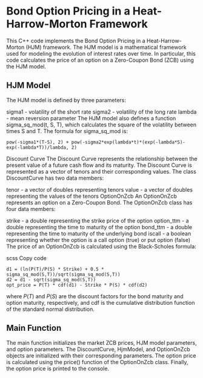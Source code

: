 # Bond Option Pricing in a Heat-Harrow-Morton Framework
This C++ code implements the Bond Option Pricing in a Heat-Harrow-Morton (HJM) framework. The HJM model is a mathematical framework used for modeling the evolution of interest rates over time. In particular, this code calculates the price of an option on a Zero-Coupon Bond (ZCB) using the HJM model.

## HJM Model
The HJM model is defined by three parameters:

sigma1 - volatility of the short rate
sigma2 - volatility of the long rate
lambda - mean reversion parameter
The HJM model also defines a function sigma_sq_mod(t, S, T), which calculates the square of the volatility between times S and T. The formula for sigma_sq_mod is:

```
pow(-sigma1*(T-S), 2) + pow(-sigma2*exp(lambda*t)*(exp(-lambda*S)-exp(-lambda*T))/lambda, 2)
```
Discount Curve
The Discount Curve represents the relationship between the present value of a future cash flow and its maturity. The Discount Curve is represented as a vector of tenors and their corresponding values. The class DiscountCurve has two data members:

tenor - a vector of doubles representing tenors
value - a vector of doubles representing the values of the tenors
OptionOnZcb
An OptionOnZcb represents an option on a Zero-Coupon Bond. The OptionOnZcb class has four data members:

strike - a double representing the strike price of the option
option_ttm - a double representing the time to maturity of the option
bond_ttm - a double representing the time to maturity of the underlying bond
iscall - a boolean representing whether the option is a call option (true) or put option (false)
The price of an OptionOnZcb is calculated using the Black-Scholes formula:

scss
Copy code
```
d1 = (ln(P(T)/P(S) * Strike) + 0.5 * sigma_sq_mod(S,T))/sqrt(sigma_sq_mod(S,T))
d2 = d1 - sqrt(sigma_sq_mod(S,T))
opt_price = P(T) * cdf(d1) - Strike * P(S) * cdf(d2)
```
where $P(T)$ and $P(S)$ are the discount factors for the bond maturity and option maturity, respectively, and cdf is the cumulative distribution function of the standard normal distribution.

## Main Function
The main function initializes the market ZCB prices, HJM model parameters, and option parameters. The DiscountCurve, HjmModel, and OptionOnZcb objects are initialized with their corresponding parameters. The option price is calculated using the price() function of the OptionOnZcb class. Finally, the option price is printed to the console.

